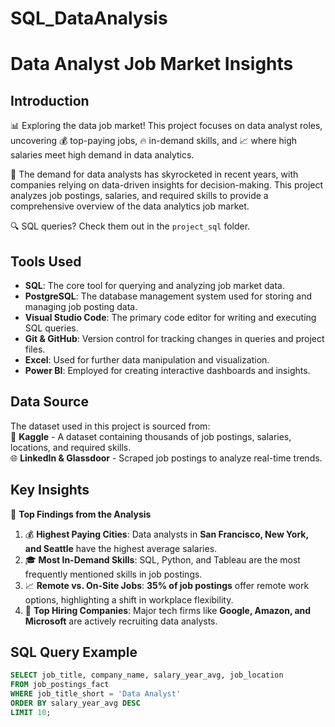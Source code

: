 # SQL_DataAnalysis

# Data Analyst Job Market Insights  

## Introduction  

📊 Exploring the data job market! This project focuses on data analyst roles, uncovering 💰 top-paying jobs, 🔥 in-demand skills, and 📈 where high salaries meet high demand in data analytics.  

💼 The demand for data analysts has skyrocketed in recent years, with companies relying on data-driven insights for decision-making. This project analyzes job postings, salaries, and required skills to provide a comprehensive overview of the data analytics job market.  

🔍 SQL queries? Check them out in the `project_sql` folder.  

## Tools Used  

- **SQL**: The core tool for querying and analyzing job market data.  
- **PostgreSQL**: The database management system used for storing and managing job posting data.  
- **Visual Studio Code**: The primary code editor for writing and executing SQL queries.  
- **Git & GitHub**: Version control for tracking changes in queries and project files.  
- **Excel**: Used for further data manipulation and visualization.  
- **Power BI**: Employed for creating interactive dashboards and insights.  

## Data Source  

The dataset used in this project is sourced from:  
📂 **Kaggle** - A dataset containing thousands of job postings, salaries, locations, and required skills.  
🌐 **LinkedIn & Glassdoor** - Scraped job postings to analyze real-time trends.  

## Key Insights  

📢 **Top Findings from the Analysis**  
1. 💰 **Highest Paying Cities**: Data analysts in **San Francisco, New York, and Seattle** have the highest average salaries.  
2. 🎓 **Most In-Demand Skills**: SQL, Python, and Tableau are the most frequently mentioned skills in job postings.  
3. 📈 **Remote vs. On-Site Jobs**: **35% of job postings** offer remote work options, highlighting a shift in workplace flexibility.  
4. 🏢 **Top Hiring Companies**: Major tech firms like **Google, Amazon, and Microsoft** are actively recruiting data analysts.  

## SQL Query Example  

```sql
SELECT job_title, company_name, salary_year_avg, job_location  
FROM job_postings_fact  
WHERE job_title_short = 'Data Analyst'  
ORDER BY salary_year_avg DESC  
LIMIT 10;



